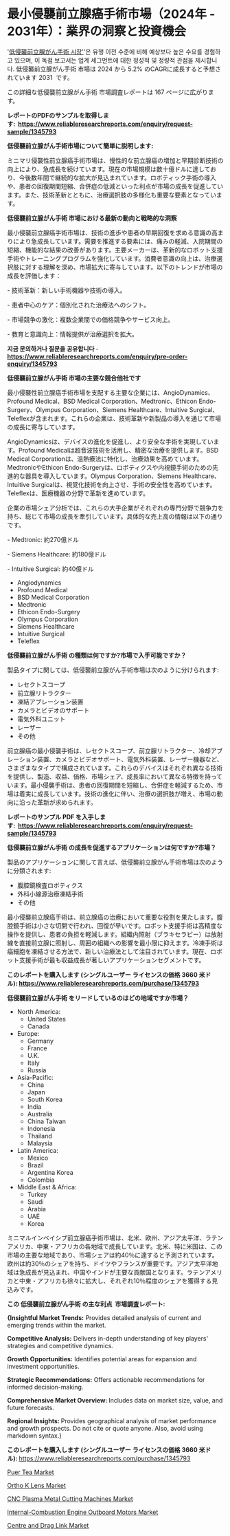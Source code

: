 <p><h1>最小侵襲前立腺癌手術市場（2024年 - 2031年）：業界の洞察と投資機会</h1></p><p>'<a href="https://www.reliableresearchreports.com/global-minimally-invasive-prostate-cancer-surgery-market-r1345793?utm_campaign=107&utm_medium=36&utm_source=Github&utm_content=ia&utm_term=27102024&utm_id=minimally-invasive-prostate-cancer-surgery">低侵襲前立腺がん手術 시장'</a>'은 유행 이전 수준에 비해 예상보다 높은 수요를 경험하고 있으며, 이 독점 보고서는 업계 세그먼트에 대한 정성적 및 정량적 관점을 제시합니다. 低侵襲前立腺がん手術 市場は 2024 から 5.2% のCAGRに成長すると予想されています 2031&nbsp; です。</p>
<p>この詳細な低侵襲前立腺がん手術 市場調査レポートは 167 ページに広がります。</p>
<p><strong>レポートのPDFのサンプルを取得します</strong><strong>:&nbsp;&nbsp;<a href="https://www.reliableresearchreports.com/enquiry/request-sample/1345793?utm_campaign=107&utm_medium=36&utm_source=Github&utm_content=ia&utm_term=27102024&utm_id=minimally-invasive-prostate-cancer-surgery">https://www.reliableresearchreports.com/enquiry/request-sample/1345793</a></strong></p>
<p><strong>低侵襲前立腺がん手術市場について簡単に説明します:</strong></p>
<p><p>ミニマリ侵襲性前立腺癌手術市場は、慢性的な前立腺癌の増加と早期診断技術の向上により、急成長を続けています。現在の市場規模は数十億ドルに達しており、今後数年間で継続的な拡大が見込まれています。ロボティック手術の導入や、患者の回復期間短縮、合併症の低減といった利点が市場の成長を促進しています。また、技術革新とともに、治療選択肢の多様化も重要な要素となっています。</p></p>
<p><strong>低侵襲前立腺がん手術 市場における最新の動向と戦略的な洞察</strong></p>
<p><p>最小侵襲前立腺癌手術市場は、技術の進歩や患者の早期回復を求める意識の高まりにより急成長しています。需要を推進する要素には、痛みの軽減、入院期間の短縮、機能的な結果の改善があります。主要メーカーは、革新的なロボット支援手術やトレーニングプログラムを強化しています。消費者意識の向上は、治療選択肢に対する理解を深め、市場拡大に寄与しています。以下のトレンドが市場の成長を評価します：</p><p>- 技術革新：新しい手術機器や技術の導入。</p><p>- 患者中心のケア：個別化された治療法へのシフト。</p><p>- 市場競争の激化：複数企業間での価格競争やサービス向上。</p><p>- 教育と意識向上：情報提供が治療選択を拡大。</p></p>
<p><strong>지금 문의하거나 질문을 공유합니다</strong><strong>&nbsp;</strong>-<strong><a href="https://www.reliableresearchreports.com/enquiry/pre-order-enquiry/1345793?utm_campaign=107&utm_medium=36&utm_source=Github&utm_content=ia&utm_term=27102024&utm_id=minimally-invasive-prostate-cancer-surgery">https://www.reliableresearchreports.com/enquiry/pre-order-enquiry/1345793</a></strong></p>
<p><strong>低侵襲前立腺がん手術 市場の主要な競合他社です</strong></p>
<p><p>最小侵襲性前立腺癌手術市場を支配する主要な企業には、AngioDynamics、Profound Medical、BSD Medical Corporation、Medtronic、Ethicon Endo-Surgery、Olympus Corporation、Siemens Healthcare、Intuitive Surgical、Teleflexが含まれます。これらの企業は、技術革新や新製品の導入を通じて市場の成長に寄与しています。</p><p>AngioDynamicsは、デバイスの進化を促進し、より安全な手術を実現しています。Profound Medicalは超音波技術を活用し、精密な治療を提供します。BSD Medical Corporationは、温熱療法に特化し、治療効果を高めています。MedtronicやEthicon Endo-Surgeryは、ロボティクスや内視鏡手術のための先進的な器具を導入しています。Olympus Corporation、Siemens Healthcare、Intuitive Surgicalは、視覚化技術を向上させ、手術の安全性を高めています。Teleflexは、医療機器の分野で革新を進めています。</p><p>企業の市場シェア分析では、これらの大手企業がそれぞれの専門分野で競争力を持ち、総じて市場の成長を牽引しています。具体的な売上高の情報は以下の通りです。</p><p>- Medtronic: 約270億ドル</p><p>- Siemens Healthcare: 約180億ドル</p><p>- Intuitive Surgical: 約40億ドル</p></p>
<p><ul><li>Angiodynamics</li><li>Profound Medical</li><li>BSD Medical Corporation</li><li>Medtronic</li><li>Ethicon Endo-Surgery</li><li>Olympus Corporation</li><li>Siemens Healthcare</li><li>Intuitive Surgical</li><li>Teleflex</li></ul></p>
<p><strong>低侵襲前立腺がん手術 の種類は何ですか?市場で入手可能ですか？</strong></p>
<p>製品タイプに関しては、低侵襲前立腺がん手術市場は次のように分けられます:</p>
<p><ul><li>レセクトスコープ</li><li>前立腺リトラクター</li><li>凍結アブレーション装置</li><li>カメラとビデオのサポート</li><li>電気外科ユニット</li><li>レーザー</li><li>その他</li></ul></p>
<p><p>前立腺癌の最小侵襲手術は、レセクトスコープ、前立腺リトラクター、冷却アブレーション装置、カメラとビデオサポート、電気外科装置、レーザー機器など、さまざまなタイプで構成されています。これらのデバイスはそれぞれ異なる技術を提供し、製造、収益、価格、市場シェア、成長率において異なる特徴を持っています。最小侵襲手術は、患者の回復期間を短縮し、合併症を軽減するため、市場は着実に成長しています。技術の進化に伴い、治療の選択肢が増え、市場の動向に沿った革新が求められます。</p></p>
<p><strong>レポートのサンプル PDF を入手します:&nbsp;</strong><strong>&nbsp;<a href="https://www.reliableresearchreports.com/enquiry/request-sample/1345793?utm_campaign=107&utm_medium=36&utm_source=Github&utm_content=ia&utm_term=27102024&utm_id=minimally-invasive-prostate-cancer-surgery">https://www.reliableresearchreports.com/enquiry/request-sample/1345793</a></strong></p>
<p><strong>低侵襲前立腺がん手術 の成長を促進するアプリケーションは何ですか?市場？</strong></p>
<p>製品のアプリケーションに関して言えば、低侵襲前立腺がん手術市場は次のように分類されます:</p>
<p><ul><li>腹腔鏡検査ロボティクス</li><li>外科小線源治療凍結手術</li><li>その他</li></ul></p>
<p><p>最小侵襲前立腺癌手術は、前立腺癌の治療において重要な役割を果たします。腹腔鏡手術は小さな切開で行われ、回復が早いです。ロボット支援手術は高精度な操作を提供し、患者の負担を軽減します。組織内照射（ブラキセラピー）は放射線を直接前立腺に照射し、周囲の組織への影響を最小限に抑えます。冷凍手術は癌細胞を凍結させる方法で、新しい治療法として注目されています。現在、ロボット支援手術が最も収益成長が著しいアプリケーションセグメントです。</p></p>
<p><strong>このレポートを購入します (シングルユーザー ライセンスの価格 3660 米ドル):</strong><strong>&nbsp;<a href="https://www.reliableresearchreports.com/purchase/1345793?utm_campaign=107&utm_medium=36&utm_source=Github&utm_content=ia&utm_term=27102024&utm_id=minimally-invasive-prostate-cancer-surgery">https://www.reliableresearchreports.com/purchase/1345793</a></strong></p>
<p><strong>低侵襲前立腺がん手術 をリードしているのはどの地域ですか市場？</strong></p>
<p><ul>
    <li>
        North America:
        <ul>
            <li>United States</li>
            <li>Canada</li>
        </ul>
    </li>
    <li>
        Europe:
        <ul>
            <li>Germany</li>
            <li>France</li>
            <li>U.K.</li>
            <li>Italy</li>
            <li>Russia</li>
        </ul>
    </li>
    <li>
        Asia-Pacific:
        <ul>
            <li>China</li>
            <li>Japan</li>
            <li>South Korea</li>
            <li>India</li>
            <li>Australia</li>
            <li>China Taiwan</li>
            <li>Indonesia</li>
            <li>Thailand</li>
            <li>Malaysia</li>
        </ul>
    </li>
    <li>
        Latin America:
        <ul>
            <li>Mexico</li>
            <li>Brazil</li>
            <li>Argentina Korea</li>
            <li>Colombia</li>
        </ul>
    </li>
    <li>
        Middle East & Africa:
        <ul>
            <li>Turkey</li>
            <li>Saudi</li>
            <li>Arabia</li>
            <li>UAE</li>
            <li>Korea</li>
        </ul>
    </li>
    </ul></p>
<p><p>ミニマルインベイシブ前立腺癌手術市場は、北米、欧州、アジア太平洋、ラテンアメリカ、中東・アフリカの各地域で成長しています。北米、特に米国は、この市場の主要な地域であり、市場シェアは約40％に達すると予測されています。欧州は約30％のシェアを持ち、ドイツやフランスが重要です。アジア太平洋地域は急成長が見込まれ、中国やインドが主要な貢献国となります。ラテンアメリカと中東・アフリカも徐々に拡大し、それぞれ10％程度のシェアを獲得する見込みです。</p></p>
<p><strong>この 低侵襲前立腺がん手術 の主な利点&nbsp; 市場調査レポート:</strong></p>
<p><strong>{Insightful Market Trends:</strong> Provides detailed analysis of current and emerging trends within the market.</p>
<p><strong>Competitive Analysis:</strong> Delivers in-depth understanding of key players' strategies and competitive dynamics.</p>
<p><strong>Growth Opportunities:</strong> Identifies potential areas for expansion and investment opportunities.</p>
<p><strong>Strategic Recommendations:</strong> Offers actionable recommendations for informed decision-making.</p>
<p><strong>Comprehensive Market Overview: </strong>Includes data on market size, value, and future forecasts.</p>
<p><strong>Regional Insights: </strong>Provides geographical analysis of market performance and growth prospects. Do not cite or quote anyone. Also, avoid using markdown syntax.}</p>
<p><strong>このレポートを購入します (シングルユーザー ライセンスの価格 3660 米ドル):&nbsp;</strong><a href="https://www.reliableresearchreports.com/purchase/1345793?utm_campaign=107&utm_medium=36&utm_source=Github&utm_content=ia&utm_term=27102024&utm_id=minimally-invasive-prostate-cancer-surgery">https://www.reliableresearchreports.com/purchase/1345793</a></p>
<p><p><a href="https://github.com/delorasywf/Market-Research-Report-List-1/blob/main/puer-tea-market.md?utm_campaign=107&utm_medium=36&utm_source=Github&utm_content=ia&utm_term=27102024&utm_id=minimally-invasive-prostate-cancer-surgery">Puer Tea Market</a></p><p><a href="https://github.com/KejsiLoshi121/Market-Research-Report-List-1/blob/main/ortho-k-lens-market.md?utm_campaign=107&utm_medium=36&utm_source=Github&utm_content=ia&utm_term=27102024&utm_id=minimally-invasive-prostate-cancer-surgery">Ortho K Lens Market</a></p><p><a href="https://issuu.com/reportprime-2/docs/cnc-plasma-metal-cutting-machines-m_e8e4e3faf06f26?utm_campaign=107&utm_medium=36&utm_source=Github&utm_content=ia&utm_term=27102024&utm_id=minimally-invasive-prostate-cancer-surgery">CNC Plasma Metal Cutting Machines Market</a></p><p><a href="https://issuu.com/reportprime-2/docs/internal-combustion-engine-outboard_de6aecacdc9dce?utm_campaign=107&utm_medium=36&utm_source=Github&utm_content=ia&utm_term=27102024&utm_id=minimally-invasive-prostate-cancer-surgery">Internal-Combustion Engine Outboard Motors Market</a></p><p><a href="https://www.linkedin.com/pulse/market-forecasting-change-global-centre-drag-link-dynamics-vyzde?utm_campaign=107&utm_medium=36&utm_source=Github&utm_content=ia&utm_term=27102024&utm_id=minimally-invasive-prostate-cancer-surgery">Centre and Drag Link Market</a></p></p>
<p>&nbsp;</p>